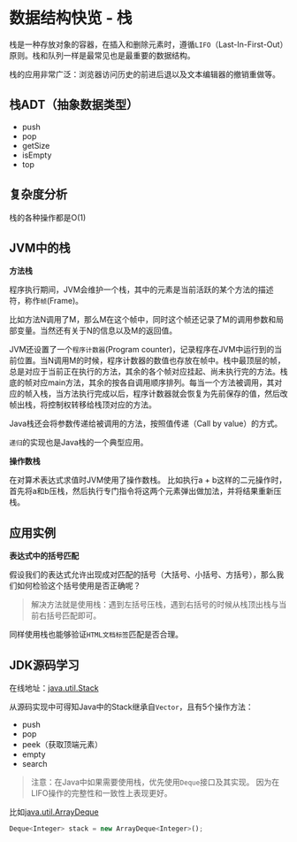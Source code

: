 # 数据结构快览 - 栈

栈是一种存放对象的容器，在插入和删除元素时，遵循`LIFO`（Last-In-First-Out）原则。栈和队列一样是最常见也是最重要的数据结构。

栈的应用非常广泛：浏览器访问历史的前进后退以及文本编辑器的撤销重做等。

## 栈ADT（抽象数据类型）

- push
- pop
- getSize
- isEmpty
- top

## 复杂度分析

栈的各种操作都是O(1)

## JVM中的栈

**方法栈**

程序执行期间，JVM会维护一个栈，其中的元素是当前活跃的某个方法的描述符，称作`帧`(Frame)。

比如方法N调用了M，那么M在这个帧中，同时这个帧还记录了M的调用参数和局部变量。当然还有关于N的信息以及M的返回值。

JVM还设置了一个`程序计数器`(Program counter)，记录程序在JVM中运行到的当前位置。当N调用M的时候，程序计数器的数值也存放在帧中。栈中最顶层的帧，总是对应于当前正在执行的方法，其余的各个帧对应挂起、尚未执行完的方法。栈底的帧对应main方法，其余的按各自调用顺序排列。每当一个方法被调用，其对应的帧入栈，当方法执行完成以后，程序计数器就会恢复为先前保存的值，然后改帧出栈，将控制权转移给栈顶对应的方法。

Java栈还会将参数传递给被调用的方法，按照值传递（Call by value）的方式。

`递归`的实现也是Java栈的一个典型应用。

**操作数栈**

在对算术表达式求值时JVM使用了操作数栈。
比如执行a + b这样的二元操作时，首先将a和b压栈，然后执行专门指令将这两个元素弹出做加法，并将结果重新压栈。

## 应用实例

**表达式中的括号匹配**

假设我们的表达式允许出现成对匹配的括号（大括号、小括号、方括号），那么我们如何检验这个括号使用是否正确呢？

> 解决方法就是使用栈：遇到左括号压栈，遇到右括号的时候从栈顶出栈与当前右括号匹配即可。

同样使用栈也能够验证`HTML文档标签`匹配是否合理。

## JDK源码学习

在线地址：[java.util.Stack](http://www.docjar.com/html/api/java/util/Stack.java.html)

从源码实现中可得知Java中的Stack继承自`Vector`，且有5个操作方法：

- push
- pop
- peek（获取顶端元素）
- empty
- search

> 注意：在Java中如果需要使用栈，优先使用`Deque`接口及其实现。
因为在LIFO操作的完整性和一致性上表现更好。

比如[java.util.ArrayDeque](http://www.docjar.com/html/api/java/util/ArrayDeque.java.html)

```javascript
Deque<Integer> stack = new ArrayDeque<Integer>();
```

